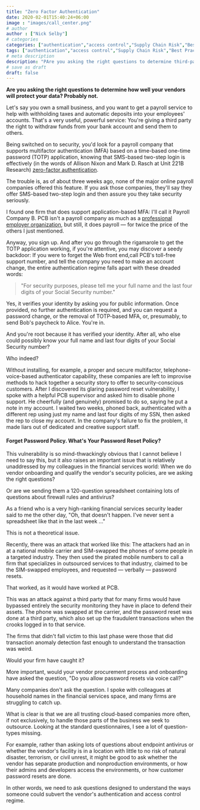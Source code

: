 ```yaml
---
title: "Zero Factor Authentication"
date: 2020-02-01T15:40:24+06:00
image : "images/call_center.png"
# author
author : ["Nick Selby"]
# categories
categories: ["authentication","access control","Supply Chain Risk","Best Practices"]
tags: ["authentication","access control","Supply Chain Risk","Best Practices"]
# meta description
description: "PAre you asking the right questions to determine third-party risk?"
# save as draft
draft: false
---
```


**Are you asking the right questions to determine how well your vendors will protect your data? Probably not.**

Let's say you own a small business, and you want to get a payroll service to help with withholding taxes and automatic deposits into your employees' accounts. That's a very useful, powerful service: You're giving a third party the right to withdraw funds from your bank account and send them to others.

Being switched on to security, you'd look for a payroll company that supports multifactor authentication (MFA) based on a time-based one-time password (TOTP) application, knowing that SMS-based two-step login is effectively (in the words of Allison Nixon and Mark D. Rasch at Unit 221B Research) [zero-factor authentication](https://labs.unit221b.com/2020/01/30/zero-factor-authentication/).

The trouble is, as of about three weeks ago, none of the major online payroll companies offered this feature. If you ask those companies, they'll say they offer SMS-based two-step login and then assure you they take security seriously.

I found one firm that does support application-based MFA: I'll call it Payroll Company B. PCB isn't a payroll company as much as a [professional employer organization](https://en.wikipedia.org/wiki/Professional_employer_organization), but still, it does payroll — for twice the price of the others I just mentioned.

Anyway, you sign up. And after you go through the rigamarole to get the TOTP application working, if you're attentive, you may discover a seedy backdoor: If you were to forget the Web front end,call PCB's toll-free support number, and tell the company you need to make an account change, the entire authentication regime falls apart with these dreaded words:

> "For security purposes, please tell me your full name and the last four digits of your Social Security number."

Yes, it verifies your identity by asking you for public information. Once provided, no further authentication is required, and you can request a password change, or the removal of TOTP-based MFA, or, presumably, to send Bob's paycheck to Alice. You're in.

And you're root because it has verified your identity. After all, who else could possibly know your full name and last four digits of your Social Security number?

Who indeed?

Without installing, for example, a proper and secure multifactor, telephone-voice-based authenticator capability, these companies are left to improvise methods to hack together a security story to offer to security-conscious customers. After I discovered its glaring password reset vulnerability, I spoke with a helpful PCB supervisor and asked him to disable phone support. He cheerfully (and genuinely) promised to do so, saying he put a note in my account. I waited two weeks, phoned back, authenticated with a different rep using just my name and last four digits of my SSN, then asked the rep to close my account. In the company's failure to fix the problem, it made liars out of dedicated and creative support staff.

#### Forget Password Policy. What's Your Password Reset Policy? ####
This vulnerability is so mind-thwackingly obvious that I cannot believe I need to say this, but it also raises an important issue that is relatively unaddressed by my colleagues in the financial services world: When we do vendor onboarding and qualify the vendor's security policies, are we asking the right questions?

Or are we sending them a 120-question spreadsheet containing lots of questions about firewall rules and antivirus? 

As a friend who is a very high-ranking financial services security leader said to me the other day, "Oh, that doesn't happen. I've never sent a spreadsheet like that in the last week ..."

This is not a theoretical issue. 

Recently, there was an attack that worked like this: The attackers had an in at a national mobile carrier and SIM-swapped the phones of some people in a targeted industry. They then used the pirated mobile numbers to call a firm that specializes in outsourced services to that industry, claimed to be the SIM-swapped employees, and requested — verbally — password resets. 

That worked, as it would have worked at PCB.

This was an attack against a third party that for many firms would have bypassed entirely the security monitoring they have in place to defend their assets. The phone was swapped at the carrier, and the password reset was done at a third party, which also set up the fraudulent transactions when the crooks logged in to that service. 

The firms that didn't fall victim to this last phase were those that did transaction anomaly detection fast enough to understand the transaction was weird.

Would your firm have caught it? 

More important, would your vendor procurement process and onboarding have asked the question, "Do you allow password resets via voice call?"

Many companies don't ask the question. I spoke with colleagues at household names in the financial services space, and many firms are struggling to catch up.

What is clear is that we are all trusting cloud-based companies more often, if not exclusively, to handle those parts of the business we seek to outsource. Looking at the standard questionnaires, I see a lot of question-types missing.

For example, rather than asking lots of questions about endpoint antivirus or whether the vendor's facility is in a location with little to no risk of natural disaster, terrorism, or civil unrest, it might be good to ask whether the vendor has separate production and nonproduction environments, or how their admins and developers access the environments, or how customer password resets are done.

In other words, we need to ask questions designed to understand the ways someone could subvert the vendor's authentication and access control regime.
